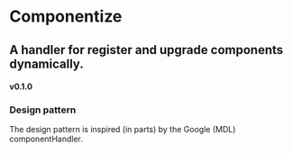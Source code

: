 # Componentize
## A handler for register and upgrade components dynamically.

#### v0.1.0

### Design pattern

The design pattern is inspired (in parts) by the Google (MDL) componentHandler.
